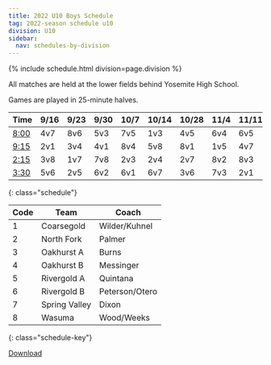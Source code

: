 ```yaml
---
title: 2022 U10 Boys Schedule
tag: 2022-season schedule u10
division: U10
sidebar:
  nav: schedules-by-division
---
```


{% include schedule.html division=page.division %}

All matches are held at the lower fields behind Yosemite High School.

Games are played in 25-minute halves.

| Time      | 9/16  | 9/23  | 9/30  | 10/7  | 10/14 | 10/28 | 11/4  | 11/11 | 11/18
|-----------|-------|-------|-------|-------|-------|-------|-------|-------|-------
| <u>8:00</u> | 4v7   | 8v6   | 5v3   | 7v5   | 1v3   | 4v5   | 6v4   | 6v5   | 7v1
| <u>9:15</u> | 2v1   | 3v4   | 4v1   | 8v4   | 5v8   | 8v1   | 1v5   | 4v7   | 4v3
| <u>2:15</u> | 3v8   | 1v7   | 7v8   | 2v3   | 2v4   | 2v7   | 8v2   | 8v3   | 6v8
| <u>3:30</u> | 5v6   | 2v5   | 6v2   | 6v1   | 6v7   | 3v6   | 7v3   | 2v1   | 5v2
{: class="schedule"}


| Code  | Team          | Coach                         
|-------|---------------|---------------
| 1     | Coarsegold    | Wilder/Kuhnel
| 2     | North Fork    | Palmer
| 3     | Oakhurst A    | Burns                   
| 4     | Oakhurst B    | Messinger
| 5     | Rivergold A   | Quintana
| 6     | Rivergold B   | Peterson/Otero
| 7     | Spring Valley | Dixon
| 8     | Wasuma        | Wood/Weeks
{: class="schedule-key"}


[Download](/schedules/2022/MAYSL-2022-U10-boys.pdf)

[^1]: *Times for the 1st game, on 9/17, were at 10:30am, 1:00, 2:15, and 3:30pm.*
